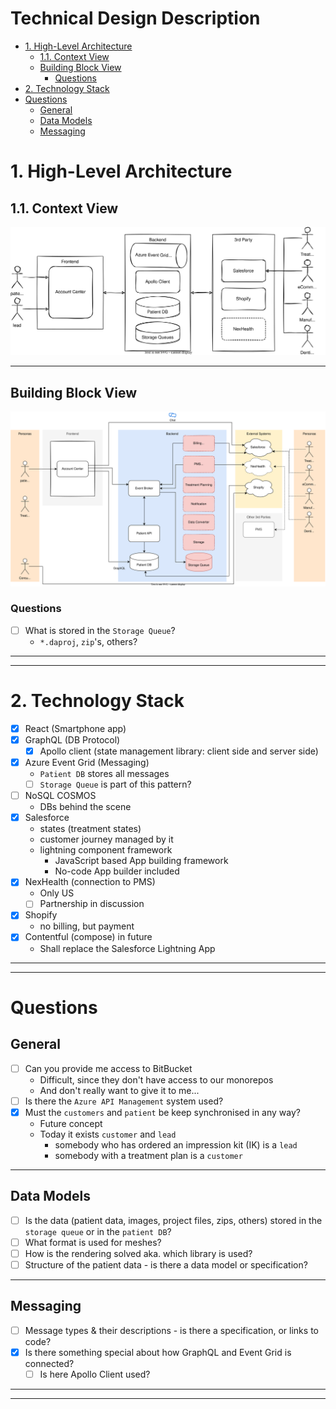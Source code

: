 # Technical Design Description <!-- omit in toc -->
- [1. High-Level Architecture](#1-high-level-architecture)
  - [1.1. Context View](#11-context-view)
  - [Building Block View](#building-block-view)
    - [Questions](#questions)
- [2. Technology Stack](#2-technology-stack)
- [Questions](#questions-1)
  - [General](#general)
  - [Data Models](#data-models)
  - [Messaging](#messaging)


# 1. High-Level Architecture
## 1.1. Context View
![context view](../diags/byte+/context-view.drawio.svg)

--- 
## Building Block View
![context view](../diags/byte+/building-block-view.drawio.svg)

### Questions
- [ ] What is stored in the `Storage Queue`?
  - `*.daproj`, `zip`'s, others?

---
---
# 2. Technology Stack
- [x] React (Smartphone app)
- [x] GraphQL (DB Protocol)
  - [x] Apollo client (state management library: client side and server side)
- [x] Azure Event Grid (Messaging)
  - `Patient DB` stores all messages
  - [ ] `Storage Queue` is part of this pattern?
- [ ] NoSQL COSMOS
  - DBs behind the scene
- [x] Salesforce
  - states (treatment states)
  - customer journey managed by it
  - lightning component framework
    - JavaScript based App building framework
    - No-code App builder included
- [x] NexHealth (connection to PMS)
  - Only US
  - [ ] Partnership in discussion
- [x] Shopify
  - no billing, but payment
- [x] Contentful (compose) in future
  - Shall replace the Salesforce Lightning App


<!-- # 3. Architecture Components -->

---
---

# Questions
## General
- [ ] Can you provide me access to BitBucket
  - Difficult, since they don't have access to our monorepos
  - And don't really want to give it to me...
- [ ] Is there the `Azure API Management` system used?
- [x] Must the `customers` and `patient` be keep synchronised in any way?
  - Future concept
  - Today it exists `customer` and `lead`
    - somebody who has ordered an impression kit (IK) is a `lead`
    - somebody with a treatment plan is a `customer`

---

## Data Models
- [ ] Is the data (patient data, images, project files, zips, others) stored in the `storage queue` or in the `patient DB`?
- [ ] What format is used for meshes?
- [ ] How is the rendering solved aka. which library is used?
- [ ] Structure of the patient data - is there a data model or specification?

---
  
## Messaging
- [ ] Message types & their descriptions - is there a specification, or links to code?
- [x] Is there something special about how GraphQL and Event Grid is connected?
  - [ ] Is here Apollo Client used?

---
---